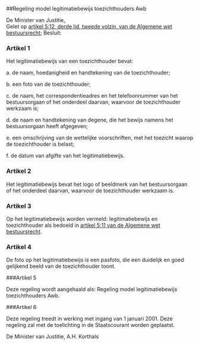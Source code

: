 <meta http-equiv='Content-Type' content='text/html; charset=utf-8' />

##Regeling model legitimatiebewijs toezichthouders Awb

De Minister van Justitie,  
Gelet op [artikel 5:12, derde lid, tweede volzin, van de Algemene wet bestuursrecht](../../../../../../../wet/algemene/wet/bestuursrecht/BWBR0005537/README.md);
Besluit:     

### Artikel  1  

Het legitimatiebewijs van een toezichthouder bevat: 

a.  de naam, hoedanigheid en handtekening van de toezichthouder;  

b.  een foto van de toezichthouder;  

c.  de naam, het correspondentieadres en het telefoonnummer van het bestuursorgaan of het onderdeel daarvan, waarvoor de toezichthouder werkzaam is;  

d.  de naam en handtekening van degene, die het bewijs namens het bestuursorgaan heeft afgegeven;  

e.  een omschrijving van de wettelijke voorschriften, met het toezicht waarop de toezichthouder is belast;  

f.  de datum van afgifte van het legitimatiebewijs.    

### Artikel  2  

Het legitimatiebewijs bevat het logo of beeldmerk van het bestuursorgaan of het onderdeel daarvan, waarvoor de toezichthouder werkzaam is.  

### Artikel  3  

Op het legitimatiebewijs worden vermeld: legitimatiebewijs en toezichthouder als bedoeld in [artikel 5:11 van de Algemene wet bestuursrecht](../../../../../../../wet/algemene/wet/bestuursrecht/BWBR0005537/README.md).  

### Artikel  4  

De foto op het legitimatiebewijs is een pasfoto, die een duidelijk en goed gelijkend beeld van de toezichthouder toont. 

###Artikel 5 

Deze regeling wordt aangehaald als: Regeling model legitimatiebewijs toezichthouders Awb. 

###Artikel 6 

Deze regeling treedt in werking met ingang van 1 januari 2001.
Deze regeling zal met de toelichting in de Staatscourant worden geplaatst.   

De 
Minister van Justitie, 
A.H. Korthals      

